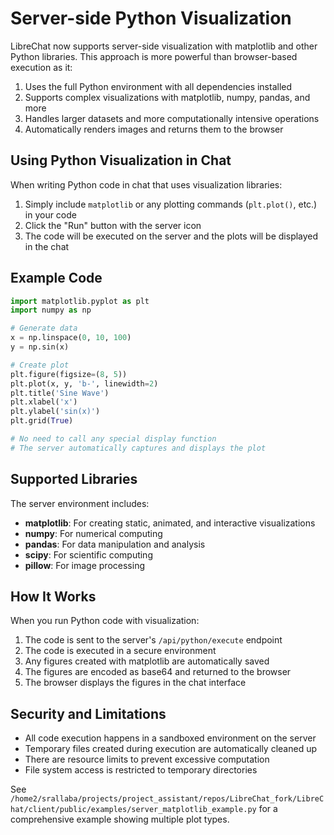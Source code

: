 # Server-side Python Visualization

LibreChat now supports server-side visualization with matplotlib and other Python libraries. This approach is more powerful than browser-based execution as it:

1. Uses the full Python environment with all dependencies installed
2. Supports complex visualizations with matplotlib, numpy, pandas, and more
3. Handles larger datasets and more computationally intensive operations
4. Automatically renders images and returns them to the browser

## Using Python Visualization in Chat

When writing Python code in chat that uses visualization libraries:

1. Simply include `matplotlib` or any plotting commands (`plt.plot()`, etc.) in your code
2. Click the "Run" button with the server icon
3. The code will be executed on the server and the plots will be displayed in the chat

## Example Code

```python
import matplotlib.pyplot as plt
import numpy as np

# Generate data
x = np.linspace(0, 10, 100)
y = np.sin(x)

# Create plot
plt.figure(figsize=(8, 5))
plt.plot(x, y, 'b-', linewidth=2)
plt.title('Sine Wave')
plt.xlabel('x')
plt.ylabel('sin(x)')
plt.grid(True)

# No need to call any special display function
# The server automatically captures and displays the plot
```

## Supported Libraries

The server environment includes:

- **matplotlib**: For creating static, animated, and interactive visualizations
- **numpy**: For numerical computing
- **pandas**: For data manipulation and analysis
- **scipy**: For scientific computing
- **pillow**: For image processing

## How It Works

When you run Python code with visualization:

1. The code is sent to the server's `/api/python/execute` endpoint
2. The code is executed in a secure environment
3. Any figures created with matplotlib are automatically saved
4. The figures are encoded as base64 and returned to the browser
5. The browser displays the figures in the chat interface

## Security and Limitations

- All code execution happens in a sandboxed environment on the server
- Temporary files created during execution are automatically cleaned up
- There are resource limits to prevent excessive computation
- File system access is restricted to temporary directories

See `/home2/srallaba/projects/project_assistant/repos/LibreChat_fork/LibreChat/client/public/examples/server_matplotlib_example.py` for a comprehensive example showing multiple plot types.
